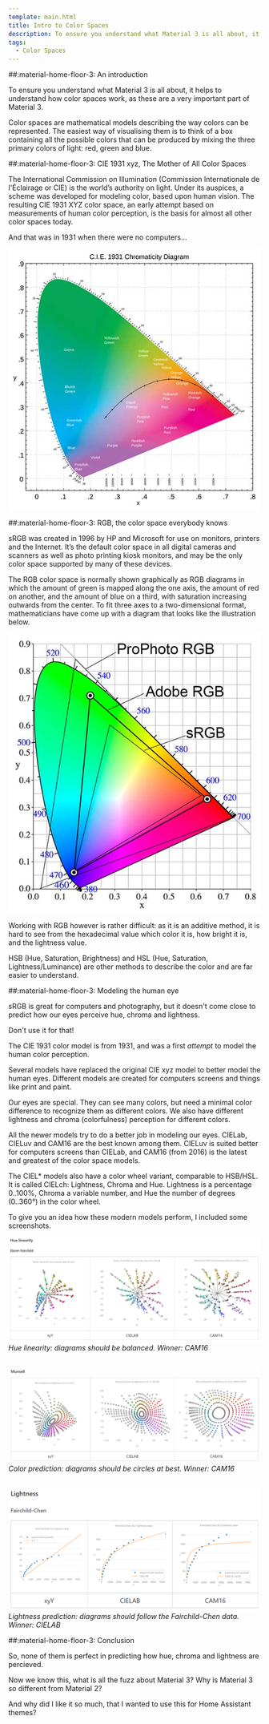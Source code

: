 ```yaml
---
template: main.html
title: Intro to Color Spaces
description: To ensure you understand what Material 3 is all about, it helps to understand how color spaces work, as these are a very important part of Material 3.
tags:
  - Color Spaces
---
```

##:material-home-floor-3: An introduction

To ensure you understand what Material 3 is all about, it helps to understand how color spaces work, as these are a very important part of Material 3.

Color spaces are mathematical models describing the way colors can be represented. The easiest way of visualising them is to think of a box containing all the possible colors that can be produced by mixing the three primary colors of light: red, green and blue.

##:material-home-floor-3: CIE 1931 xyz, The Mother of All Color Spaces

The International Commission on Illumination (Commission Internationale de l'Éclairage or CIE) is the world’s authority on light. Under its auspices, a scheme was developed for modeling color, based upon human vision. The resulting CIE 1931 XYZ color space, an early attempt based on measurements of human color perception, is the basis for almost all other color spaces today.

And that was in 1931 when there were no computers...

![cie-1931-diagram-img]

##:material-home-floor-3: RGB, the color space everybody knows

sRGB was created in 1996 by HP and Microsoft for use on monitors, printers and the Internet. It’s the default color space in all digital cameras and scanners as well as photo printing kiosk monitors, and may be the only color space supported by many of these devices.

The RGB color space is normally shown graphically as RGB diagrams in which the amount of green is mapped along the one axis, the amount of red on another, and the amount of blue on a third, with saturation increasing outwards from the center. To fit three axes to a two-dimensional format, mathematicians have come up with a diagram that looks like the illustration below.

![color-spaces-img]

Working with RGB however is rather difficult: as it is an additive method, it is hard to see from the hexadecimal value which color it is, how bright it is, and the lightness value.

HSB (Hue, Saturation, Brightness) and HSL (Hue, Saturation, Lightness/Luminance) are other methods to describe the color and are far easier to understand.


##:material-home-floor-3: Modeling the human eye

sRGB is great for computers and photography, but it doesn't come close to predict how our eyes perceive hue, chroma and lightness.

Don't use it for that!

The CIE 1931 color model is from 1931, and was a first _attempt_ to model the human color perception.

Several models have replaced the original CIE xyz model to better model the human eyes. Different models are created for computers screens and things like print and paint.

Our eyes are special. They can see many colors, but need a minimal color difference to recognize them as different colors. We also have different lightness and chroma (colorfulness) perception for different colors.

All the newer models try to do a better job in modeling our eyes. CIELab, CIELuv and CAM16 are the best known among them. CIELuv is suited better for computers screens than CIELab, and CAM16 (from 2016) is the latest and greatest of the color space models.

The CIEL* models also have a color wheel variant, comparable to HSB/HSL. It is called CIELch: Lightness, Chroma and Hue. Lightness is a percentage 0..100%, Chroma a variable number, and Hue the number of degrees (0..360°) in the color wheel.

To give you an idea how these modern models perform, I included some screenshots.

![colorio-hue-linearity-ebner-fairchild-img]
_Hue linearity: diagrams should be balanced. Winner: CAM16_

<br>![colorio-munsell-lightness-img]
_Color prediction: diagrams should be circles at best. Winner: CAM16_

<br>![colorio-lightness-img]
_Lightness prediction: diagrams should follow the Fairchild-Chen data. Winner: CIELAB_

##:material-home-floor-3: Conclusion

So, none of them is perfect in predicting how hue, chroma and lightness are percieved.

Now we know this, what is all the fuzz about Material 3? Why is Material 3 so different from Material 2?

And why did I like it so much, that I wanted to use this for Home Assistant themes?

<!-- References to images -->

[cie-1931-diagram-img]: ../assets/screenshots/cie-1931_diagram.jpg
[color-spaces-img]: ../assets/screenshots/color-spaces.jpg

[colorio-hue-linearity-ebner-fairchild-img]: ../assets/screenshots/colorio-hue-linearity-ebner-fairchild.png
[colorio-munsell-lightness-img]: ../assets/screenshots/colorio-munsell-lightness.png
[colorio-lightness-img]: ../assets/screenshots/colorio-lightness.png

